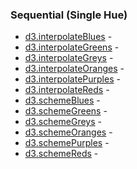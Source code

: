 ### Sequential (Single Hue)

- [d3.interpolateBlues](https://github.com/d3/d3-scale-chromatic/blob/v3.0.0/README.md#interpolateBlues) -
- [d3.interpolateGreens](https://github.com/d3/d3-scale-chromatic/blob/v3.0.0/README.md#interpolateGreens) -
- [d3.interpolateGreys](https://github.com/d3/d3-scale-chromatic/blob/v3.0.0/README.md#interpolateGreys) -
- [d3.interpolateOranges](https://github.com/d3/d3-scale-chromatic/blob/v3.0.0/README.md#interpolateOranges) -
- [d3.interpolatePurples](https://github.com/d3/d3-scale-chromatic/blob/v3.0.0/README.md#interpolatePurples) -
- [d3.interpolateReds](https://github.com/d3/d3-scale-chromatic/blob/v3.0.0/README.md#interpolateReds) -
- [d3.schemeBlues](https://github.com/d3/d3-scale-chromatic/blob/v3.0.0/README.md#schemeBlues) -
- [d3.schemeGreens](https://github.com/d3/d3-scale-chromatic/blob/v3.0.0/README.md#schemeGreens) -
- [d3.schemeGreys](https://github.com/d3/d3-scale-chromatic/blob/v3.0.0/README.md#schemeGreys) -
- [d3.schemeOranges](https://github.com/d3/d3-scale-chromatic/blob/v3.0.0/README.md#schemeOranges) -
- [d3.schemePurples](https://github.com/d3/d3-scale-chromatic/blob/v3.0.0/README.md#schemePurples) -
- [d3.schemeReds](https://github.com/d3/d3-scale-chromatic/blob/v3.0.0/README.md#schemeReds) -
